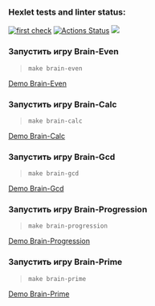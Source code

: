 ### Hexlet tests and linter status:
[![first check](https://github.com/Hikitoc54/php-project-lvl1/actions/workflows/myWorkflow.yml/badge.svg)](https://github.com/Hikitoc54/php-project-lvl1/actions/workflows/myWorkflow.yml)
[![Actions Status](https://github.com/Hikitoc54/php-project-lvl1/workflows/hexlet-check/badge.svg)](https://github.com/Hikitoc54/php-project-lvl1/actions)
<a href="https://codeclimate.com/https://github.com/Hikitoc54/php-project-lvl1"><img src="https://api.codeclimate.com/v1/badges/a99a88d28ad37a79dbf6/maintainability" /></a>
### Запустить игру Brain-Even
> ```make brain-even```

<a target="_blank" href="https://asciinema.org/a/PGELz8mjIjpKaAjmlsQE7xLRr">Demo Brain-Even<a>
<br />
### Запустить игру Brain-Calc
> ```make brain-calc```
  
<a target="_blank" href="https://asciinema.org/a/hTdTr9hL70xJFvGjeEtRSpH49">Demo Brain-Calc<a>
<br />

### Запустить игру Brain-Gcd
> ```make brain-gcd```
  
<a target="_blank" href="https://asciinema.org/a/lpiTyQWtdwr3IYwrd0Ihx9eRc">Demo Brain-Gcd<a>
<br />

### Запустить игру Brain-Progression
> ```make brain-progression```
  
<a target="_blank" href="https://asciinema.org/a/P6vDuPjzotSeYXmMbQYiKq5qw">Demo Brain-Progression<a>
<br />

### Запустить игру Brain-Prime
> ```make brain-prime```
  
<a target="_blank" href="https://asciinema.org/a/IbFhhdfBHbtp76mldvikKVYiH">Demo Brain-Prime<a>
<br />
